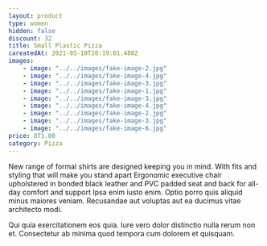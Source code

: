 ```yaml
---
layout: product
type: women
hidden: false
discount: 32
title: Small Plastic Pizza
careatedAt: 2021-05-10T20:19:01.488Z
images:
    - image: "../../images/fake-image-2.jpg"
    - image: "../../images/fake-image-4.jpg"
    - image: "../../images/fake-image-3.jpg"
    - image: "../../images/fake-image-1.jpg"
    - image: "../../images/fake-image-3.jpg"
    - image: "../../images/fake-image-4.jpg"
    - image: "../../images/fake-image-2.jpg"
    - image: "../../images/fake-image-3.jpg"
    - image: "../../images/fake-image-6.jpg"
price: 871.00
category: Pizza
---
```

New range of formal shirts are designed keeping you in mind. With fits and styling that will make you stand apart
Ergonomic executive chair upholstered in bonded black leather and PVC padded seat and back for all-day comfort and support
Ipsa enim iusto enim. Optio porro quis aliquid minus maiores veniam. Recusandae aut voluptas aut ea ducimus vitae architecto modi.
 Qui quia exercitationem eos quia. Iure vero dolor distinctio nulla rerum non et. Consectetur ab minima quod tempora cum dolorem et quisquam.

